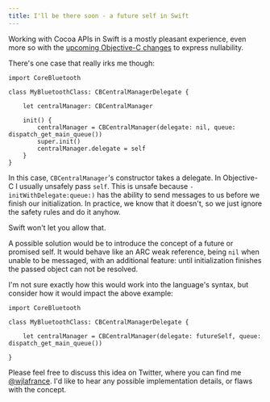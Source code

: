 ```yaml
---
title: I'll be there soon - a future self in Swift
---
```


Working with Cocoa APIs in Swift is a mostly pleasant experience, even more so with the [upcoming Objective-C changes](https://developer.apple.com/swift/blog/?id=22) to express nullability.

There's one case that really irks me though:

    import CoreBluetooth

    class MyBluetoothClass: CBCentralManagerDelegate {

        let centralManager: CBCentralManager

        init() {
            centralManager = CBCentralManager(delegate: nil, queue: dispatch_get_main_queue())
            super.init()
            centralManager.delegate = self
        }
    }

In this case, `CBCentralManager`'s constructor takes a delegate. In Objective-C I usually unsafely pass `self`. This is unsafe because `-initWithDelegate:queue:)` has the ability to send messages to us before we finish our initialization. In practice, we know that it doesn't, so we just ignore the safety rules and do it anyhow.

Swift won't let you allow that.

A possible solution would be to introduce the concept of a future or promised self. It would behave like an ARC weak reference, being `nil` when unable to be messaged, with an additional feature: until initialization finishes the passed object can not be resolved.

I'm not sure exactly how this would work into the language's syntax, but consider how it would impact the above example:

    import CoreBluetooth

    class MyBluetoothClass: CBCentralManagerDelegate {

        let centralManager = CBCentralManager(delegate: futureSelf, queue: dispatch_get_main_queue())

    }

Please feel free to discuss this idea on Twitter, where you can find me [@wjlafrance](http://twitter.com/wjlafrance). I'd like to hear any possible implementation details, or flaws with the concept.
